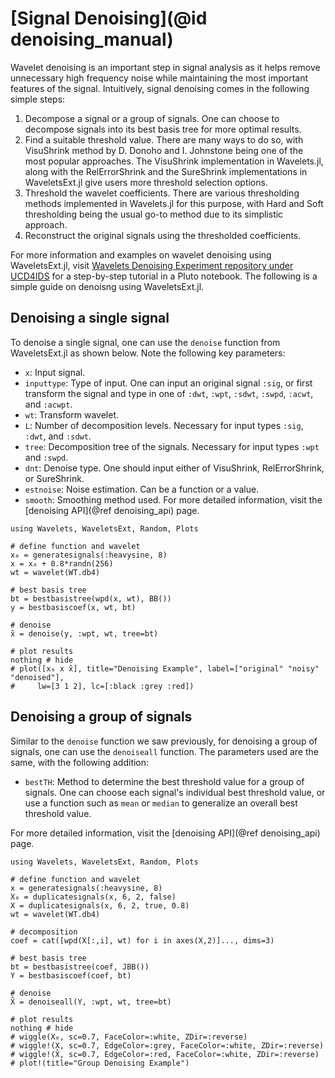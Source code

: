 # [Signal Denoising](@id denoising_manual)
Wavelet denoising is an important step in signal analysis as it helps remove unnecessary high frequency noise while maintaining the most important features of the signal. Intuitively, signal denoising comes in the following simple steps:
1. Decompose a signal or a group of signals. One can choose to decompose signals into its best basis tree for more optimal results.
2. Find a suitable threshold value. There are many ways to do so, with VisuShrink method by D. Donoho and I. Johnstone being one of the most popular approaches. The VisuShrink implementation in Wavelets.jl, along with the RelErrorShrink and the SureShrink implementations in WaveletsExt.jl give users more threshold selection options.
3. Threshold the wavelet coefficients. There are various thresholding methods implemented in Wavelets.jl for this purpose, with Hard and Soft thresholding being the usual go-to method due to its simplistic approach.
4. Reconstruct the original signals using the thresholded coefficients.

For more information and examples on wavelet denoising using WaveletsExt.jl, visit [Wavelets Denoising Experiment repository under UCD4IDS](https://github.com/UCD4IDS/WaveletsDenoisingExperiment) for a step-by-step tutorial in a Pluto notebook. The following is a simple guide on denoisng using WaveletsExt.jl.

## Denoising a single signal
To denoise a single signal, one can use the `denoise` function from WaveletsExt.jl as shown below. Note the following key parameters:
- `x`: Input signal.
- `inputtype`: Type of input. One can input an original signal `:sig`, or first transform the signal and type in one of `:dwt`, `:wpt`, `:sdwt`, `:swpd`, `:acwt`, and `:acwpt`.
- `wt`: Transform wavelet.
- `L`: Number of decomposition levels. Necessary for input types `:sig`, `:dwt`, and `:sdwt`.
- `tree`: Decomposition tree of the signals. Necessary for input types `:wpt` and `:swpd`.
- `dnt`: Denoise type. One should input either of VisuShrink, RelErrorShrink, or SureShrink.
- `estnoise`: Noise estimation. Can be a function or a value.
- `smooth`: Smoothing method used.
For more detailed information, visit the [denoising API](@ref denoising_api) page.

```@example
using Wavelets, WaveletsExt, Random, Plots

# define function and wavelet
x₀ = generatesignals(:heavysine, 8)
x = x₀ + 0.8*randn(256)
wt = wavelet(WT.db4)

# best basis tree
bt = bestbasistree(wpd(x, wt), BB())
y = bestbasiscoef(x, wt, bt)

# denoise
x̂ = denoise(y, :wpt, wt, tree=bt)

# plot results
nothing # hide
# plot([x₀ x x̂], title="Denoising Example", label=["original" "noisy" "denoised"],
#     lw=[3 1 2], lc=[:black :grey :red])
```

## Denoising a group of signals
Similar to the `denoise` function we saw previously, for denoising a group of signals, one can use the `denoiseall` function. The parameters used are the same, with the following addition:
- `bestTH`: Method to determine the best threshold value for a group of signals. One can choose each signal's individual best threshold value, or use a function such as `mean` or `median` to generalize an overall best threshold value.

For more detailed information, visit the [denoising API](@ref denoising_api) page.
```@example
using Wavelets, WaveletsExt, Random, Plots

# define function and wavelet
x = generatesignals(:heavysine, 8)
X₀ = duplicatesignals(x, 6, 2, false)
X = duplicatesignals(x, 6, 2, true, 0.8)
wt = wavelet(WT.db4)

# decomposition
coef = cat([wpd(X[:,i], wt) for i in axes(X,2)]..., dims=3)

# best basis tree
bt = bestbasistree(coef, JBB())
Y = bestbasiscoef(coef, bt)

# denoise
X̂ = denoiseall(Y, :wpt, wt, tree=bt)

# plot results
nothing # hide
# wiggle(X₀, sc=0.7, FaceColor=:white, ZDir=:reverse)
# wiggle!(X, sc=0.7, EdgeColor=:grey, FaceColor=:white, ZDir=:reverse)
# wiggle!(X̂, sc=0.7, EdgeColor=:red, FaceColor=:white, ZDir=:reverse)
# plot!(title="Group Denoising Example")
```